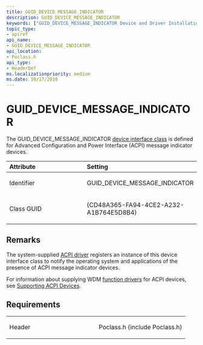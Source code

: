 ```yaml
---
title: GUID_DEVICE_MESSAGE_INDICATOR
description: GUID_DEVICE_MESSAGE_INDICATOR
keywords: ["GUID_DEVICE_MESSAGE_INDICATOR Device and Driver Installation"]
topic_type:
- apiref
api_name:
- GUID_DEVICE_MESSAGE_INDICATOR
api_location:
- Poclass.h
api_type:
- HeaderDef
ms.localizationpriority: medium
ms.date: 10/17/2018
---
```


# GUID_DEVICE_MESSAGE_INDICATOR


The GUID_DEVICE_MESSAGE_INDICATOR [device interface class](./overview-of-device-interface-classes.md) is defined for Advanced Configuration and Power Interface (ACPI) message indicator devices.

<table>
<colgroup>
<col width="50%" />
<col width="50%" />
</colgroup>
<thead>
<tr class="header">
<th align="left">Attribute</th>
<th align="left">Setting</th>
</tr>
</thead>
<tbody>
<tr class="odd">
<td align="left"><p>Identifier</p></td>
<td align="left"><p>GUID_DEVICE_MESSAGE_INDICATOR</p></td>
</tr>
<tr class="even">
<td align="left"><p>Class GUID</p></td>
<td align="left"><p>{CD48A365-FA94-4CE2-A232-A1B764E5D8B4}</p></td>
</tr>
</tbody>
</table>

 

## Remarks

The system-supplied [ACPI driver](../kernel/acpi-driver.md) registers an instance of this device interface class to notify the operating system and applications of the presence of ACPI message indicator devices.

For information about supplying WDM [function drivers](../kernel/function-drivers.md) for ACPI devices, see [Supporting ACPI Devices](../acpi/supporting-acpi-devices.md).

## Requirements

<table>
<colgroup>
<col width="50%" />
<col width="50%" />
</colgroup>
<tbody>
<tr class="odd">
<td align="left"><p>Header</p></td>
<td align="left">Poclass.h (include Poclass.h)</td>
</tr>
</tbody>
</table>

 

